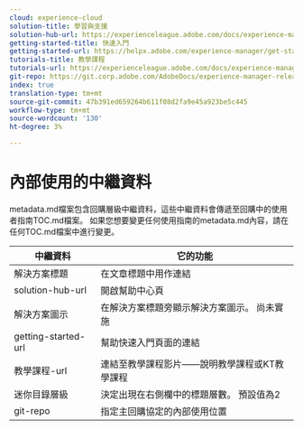 ```yaml
---
cloud: experience-cloud
solution-title: 學習與支援
solution-hub-url: https://experienceleague.adobe.com/docs/experience-manager-cloud-service.html
getting-started-title: 快速入門
getting-started-url: https://helpx.adobe.com/experience-manager/get-started.html
tutorials-title: 教學課程
tutorials-url: https://experienceleague.adobe.com/docs/experience-manager-learn/cloud-service/overview.html
git-repo: https://git.corp.adobe.com/AdobeDocs/experience-manager-release-information.zh-Hant
index: true
translation-type: tm+mt
source-git-commit: 47b391ed659264b611f08d2fa9e45a923be5c445
workflow-type: tm+mt
source-wordcount: '130'
ht-degree: 3%

---
```



# 內部使用的中繼資料

metadata.md檔案包含回購層級中繼資料，這些中繼資料會傳遞至回購中的使用者指南TOC.md檔案。 如果您想要變更任何使用指南的metadata.md內容，請在任何TOC.md檔案中進行變更。

| 中繼資料 | 它的功能 |
|--- |--- |
| 解決方案標題 | 在文章標題中用作連結 |
| solution-hub-url | 開啟幫助中心頁 |
| 解決方案圖示 | 在解決方案標題旁顯示解決方案圖示。 尚未實施 |
| getting-started-url | 幫助快速入門頁面的連結 |
| 教學課程-url | 連結至教學課程影片——說明教學課程或KT教學課程 |
| 迷你目錄層級 | 決定出現在右側欄中的標題層數。 預設值為2 |
| git-repo | 指定主回購協定的內部使用位置 |
